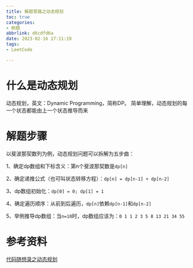 ```yaml
---
title: 解题思路之动态规划
toc: true
categories:
- 刷题
abbrlink: d6cdfd6a
date: 2023-02-16 17:11:19
tags:
- LeetCode

---
```

# 什么是动态规划
动态规划，英文：Dynamic Programming，简称DP。
简单理解，动态规划的每一个状态都能由上一个状态推导而来

# 解题步骤
以斐波那契数列为例，动态规划问题可以拆解为五步曲：

1、确定dp数组和下标含义：第n个斐波那契数是`dp[n]`

2、确定递推公式（也可叫状态转移方程）：`dp[n] = dp[n-1] + dp[n-2]`

3、dp数组初始化：`dp[0] = 0; dp[1] = 1`

4、确定遍历顺序：从前到后遍历，`dp[n]`依赖`dp[n-1]`和`dp[n-2]`

5、举例推导dp数组：当`n=10`时，dp数组应该为：`0 1 1 2 3 5 8 13 21 34 55`




# 参考资料
[代码随想录之动态规划](https://programmercarl.com/%E5%8A%A8%E6%80%81%E8%A7%84%E5%88%92%E7%90%86%E8%AE%BA%E5%9F%BA%E7%A1%80.html#%E4%BB%80%E4%B9%88%E6%98%AF%E5%8A%A8%E6%80%81%E8%A7%84%E5%88%92)